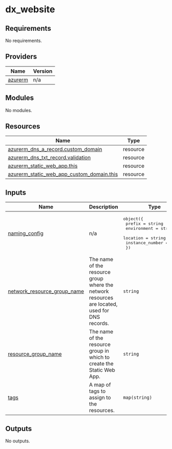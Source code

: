 # dx_website

<!-- BEGIN_TF_DOCS -->

## Requirements

No requirements.

## Providers

| Name                                                         | Version |
| ------------------------------------------------------------ | ------- |
| <a name="provider_azurerm"></a> [azurerm](#provider_azurerm) | n/a     |

## Modules

No modules.

## Resources

| Name                                                                                                                                                      | Type     |
| --------------------------------------------------------------------------------------------------------------------------------------------------------- | -------- |
| [azurerm_dns_a_record.custom_domain](https://registry.terraform.io/providers/hashicorp/azurerm/latest/docs/resources/dns_a_record)                        | resource |
| [azurerm_dns_txt_record.validation](https://registry.terraform.io/providers/hashicorp/azurerm/latest/docs/resources/dns_txt_record)                       | resource |
| [azurerm_static_web_app.this](https://registry.terraform.io/providers/hashicorp/azurerm/latest/docs/resources/static_web_app)                             | resource |
| [azurerm_static_web_app_custom_domain.this](https://registry.terraform.io/providers/hashicorp/azurerm/latest/docs/resources/static_web_app_custom_domain) | resource |

## Inputs

| Name                                                                                                               | Description                                                                                   | Type                                                                                                                            | Default | Required |
| ------------------------------------------------------------------------------------------------------------------ | --------------------------------------------------------------------------------------------- | ------------------------------------------------------------------------------------------------------------------------------- | ------- | :------: |
| <a name="input_naming_config"></a> [naming_config](#input_naming_config)                                           | n/a                                                                                           | <pre>object({<br/> prefix = string<br/> environment = string<br/> location = string<br/> instance_number = number<br/> })</pre> | n/a     |   yes    |
| <a name="input_network_resource_group_name"></a> [network_resource_group_name](#input_network_resource_group_name) | The name of the resource group where the network resources are located, used for DNS records. | `string`                                                                                                                        | n/a     |   yes    |
| <a name="input_resource_group_name"></a> [resource_group_name](#input_resource_group_name)                         | The name of the resource group in which to create the Static Web App.                         | `string`                                                                                                                        | n/a     |   yes    |
| <a name="input_tags"></a> [tags](#input_tags)                                                                      | A map of tags to assign to the resources.                                                     | `map(string)`                                                                                                                   | n/a     |   yes    |

## Outputs

No outputs.

<!-- END_TF_DOCS -->

